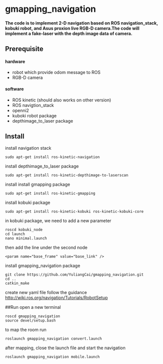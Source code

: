 
# gmapping_navigation
#### The code is to implement 2-D navigation based on ROS navigation_stack, kobuki robot, and Asus proxion live RGB-D camera.The code will implement a fake-laser with the depth image data of camera.

## Prerequisite
#### hardware 
- robot which provide odom message to ROS
- RGB-D camera
#### software 
- ROS kinetic (should also works on other version)
- ROS navigtion_stack 
- openni2
- kuboki robot package 
- depthimage_to_laser package

## Install
install navigation stack
```
sudo apt-get install ros-kinetic-navigation 
```
install depthimage_to_laser package
```
sudo apt-get install ros-kinetic-depthimage-to-laserscan
```
install install gmapping package
```
sudo apt-get install ros-kinetic-gmapping
```
install kobuki package 
```
sudo apt-get install ros-kinetic-kobuki ros-kinetic-kobuki-core
```
in kobuki package, we need to add a new parameter
```
roscd kobuki_node
cd launch
nano minimal.launch
```
then add the line under the second node
```
<param name="base_frame" value="base_link" />
```
install gmapping_navigation package
```
git clone https://github.com/YuliangCai/gmapping_navigation.git
cd ..
catkin_make
```
create new yaml file follow the guidance
http://wiki.ros.org/navigation/Tutorials/RobotSetup

##Run 
open a new terminal 
```
roscd gmapping_navigation
source devel/setup.bash
```
to map the room run 
```
roslaunch gmapping_navigation convert.launch
```
after mapping, close the launch file and start the navigation
```
roslaunch gmapping_navigation mobile.launch
```

